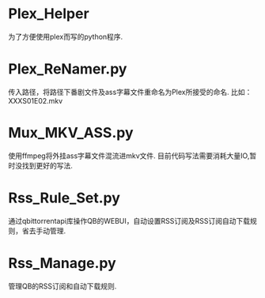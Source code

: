 # Plex_Helper
为了方便使用plex而写的python程序.
# Plex_ReNamer.py
传入路径，将路径下番剧文件及ass字幕文件重命名为Plex所接受的命名.
比如：XXXS01E02.mkv
# Mux_MKV_ASS.py
使用ffmpeg将外挂ass字幕文件混流进mkv文件.
目前代码写法需要消耗大量IO,暂时没找到更好的写法.
# Rss_Rule_Set.py
通过qbittorrentapi库操作QB的WEBUI，自动设置RSS订阅及RSS订阅自动下载规则，省去手动管理.
# Rss_Manage.py
管理QB的RSS订阅和自动下载规则.
